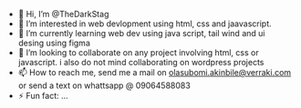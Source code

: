 - 👋 Hi, I’m @TheDarkStag
- 👀 I’m interested in web devlopment using html, css and jaavascript.
- 🌱 I’m currently learning web dev using java script, tail wind and ui desing using figma
- 💞️ I’m looking to collaborate on any project involving html, css or javascript. i also do not mind collaborating on wordpress projects
- 📫 How to reach me, send me a mail on olasubomi.akinbile@verraki.com or send a text on whattsapp @ 09064588083
- ⚡ Fun fact: ...

<!---
TheDarkStag/TheDarkStag is a ✨ special ✨ repository because its `README.md` (this file) appears on your GitHub profile.
You can click the Preview link to take a look at your changes.
--->
